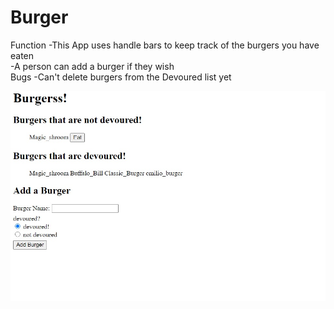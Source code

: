 # Burger
Function 
-This App uses handle bars to keep track of the burgers you have eaten 
<br>
-A person can add a burger if they wish
<br>
Bugs 
-Can't delete burgers from the Devoured list yet 

<img src="/public/assets/BurgerAPP.jpg" alt="">
